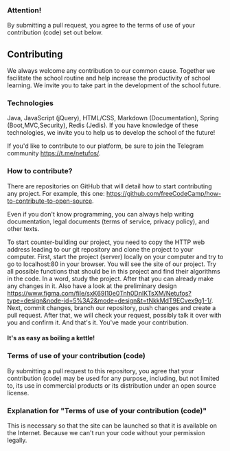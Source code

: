 ### Attention!
By submitting a pull request, you agree to the terms of use of your contribution (code) set out below.

## Contributing
We always welcome any contribution to our common cause. Together we facilitate the school routine and help increase the productivity of school learning. We invite you to take part in the development of the school future.

### Technologies
Java, JavaScript (jQuery), HTML/CSS, Markdown (Documentation), Spring (Boot,MVC,Security), Redis (Jedis).
If you have knowledge of these technologies, we invite you to help us to develop the school of the future!

If you'd like to contribute to our platform, be sure to join the Telegram community https://t.me/netufos/.

### How to contribute?
There are repositories on GitHub that will detail how to start contributing any project. For example, this one: https://github.com/freeCodeCamp/how-to-contribute-to-open-source.

Even if you don't know programming, you can always help writing documentation, legal documents (terms of service, privacy policy), and other texts.

To start counter-building our project, you need to copy the HTTP web address leading to our git repository and clone the project to your computer. First, start the project (server) locally on your computer and try to go to localhost:80 in your browser. You will see the site of our project. Try all possible functions that should be in this project and find their algorithms in the code. In a word, study the project. After that you can already make any changes in it. Also have a look at the preliminary design https://www.figma.com/file/sxK69I10e0Tnh0DnIKTsXM/Netufos?type=design&node-id=5%3A2&mode=design&t=tNkkMdT9ECvex9g1-1/.  Next, commit changes, branch our repository, push changes and create a pull request. After that, we will check your request, possibly talk it over with you and confirm it.
And that's it. You've made your contribution.

#### It's as easy as boiling a kettle!

### Terms of use of your contribution (code)
By submitting a pull request to this repository, you agree that your contribution (code) may be used for any purpose, including, but not limited to, its use in commercial products or its distribution under an open source license.

### Explanation for "Terms of use of your contribution (code)"
This is necessary so that the site can be launched so that it is available on the Internet. Because we can't run your code without your permission legally.
